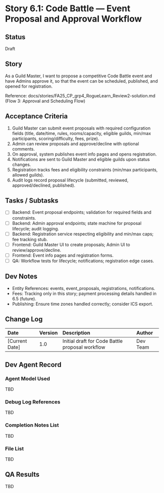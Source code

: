 # Story 6.1: Code Battle — Event Proposal and Approval Workflow

## Status

Draft

## Story

As a Guild Master, I want to propose a competitive Code Battle event and have Admins approve it, so that the event can be scheduled, published, and opened for registration.

Reference: docs/stories/FA25_CP_grp4_RogueLearn_Review2-solution.md (Flow 3: Approval and Scheduling Flow)

## Acceptance Criteria

1. Guild Master can submit event proposals with required configuration fields (title, date/time, rules, rooms/capacity, eligible guilds, min/max participants, scoring/difficulty, fees, prize).
2. Admin can review proposals and approve/decline with optional comments.
3. On approval, system publishes event info pages and opens registration.
4. Notifications are sent to Guild Master and eligible guilds upon status changes.
5. Registration tracks fees and eligibility constraints (min/max participants, allowed guilds).
6. Audit logs record proposal lifecycle (submitted, reviewed, approved/declined, published).

## Tasks / Subtasks

- [ ] Backend: Event proposal endpoints; validation for required fields and constraints.
- [ ] Backend: Admin approval endpoints; state machine for proposal lifecycle; audit logging.
- [ ] Backend: Registration service respecting eligibility and min/max caps; fee tracking stub.
- [ ] Frontend: Guild Master UI to create proposals; Admin UI to review/approve/decline.
- [ ] Frontend: Event info pages and registration forms.
- [ ] QA: Workflow tests for lifecycle; notifications; registration edge cases.

## Dev Notes

- Entity References: events, event_proposals, registrations, notifications.
- Fees: Tracking only in this story; payment processing details handled in 6.5 (future).
- Publishing: Ensure time zones handled correctly; consider ICS export.

## Change Log

| Date | Version | Description | Author |
| :--- | :--- | :--- | :--- |
| [Current Date] | 1.0 | Initial draft for Code Battle proposal workflow | Dev Team |

## Dev Agent Record

### Agent Model Used
TBD

### Debug Log References
TBD

### Completion Notes List
TBD

### File List
TBD

## QA Results
TBD